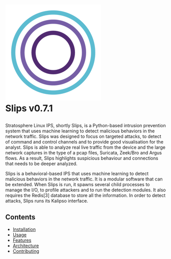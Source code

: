 <h1 align="left"> 

![Slips_logo](../slips_logo.png) 
<br>Slips v0.7.1
</h1>

Stratosphere Linux IPS, shortly Slips, is a Python-based intrusion prevention system that uses machine learning to detect malicious behaviors in the network traffic. Slips was designed to focus on targeted attacks, to detect of command and control channels and to provide good visualisation for the analyst. Slips is able to analyze real live traffic from the device and the large network captures in the type of a pcap files, Suricata, Zeek/Bro and Argus flows. As a result, Slips highlights suspicious behaviour and connections that needs to be deeper analyzed. 

Slips is a behavioral-based IPS that uses machine learning to detect malicious behaviors in the network traffic. It is a modular software that can be extended. When Slips is run, it spawns several child processes to manage the I/O, to profile attackers and to run the detection modules. It also requires the Redis[3] database to store all the information. In order to detect attacks, Slips runs its Kalipso interface.

## Contents

* [Installation](installation.md)
* [Usage](usage.md)
* [Features](features.md)
* [Architecture](architecture.md)
* [Contributing](contributing.md)
